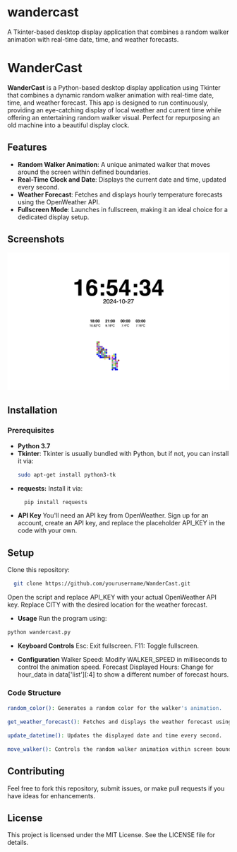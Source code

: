 # wandercast
A Tkinter-based desktop display application that combines a random walker animation with real-time date, time, and weather forecasts.


# WanderCast

**WanderCast** is a Python-based desktop display application using Tkinter that combines a dynamic random walker animation with real-time date, time, and weather forecast. This app is designed to run continuously, providing an eye-catching display of local weather and current time while offering an entertaining random walker visual. Perfect for repurposing an old machine into a beautiful display clock.

## Features
- **Random Walker Animation**: A unique animated walker that moves around the screen within defined boundaries.
- **Real-Time Clock and Date**: Displays the current date and time, updated every second.
- **Weather Forecast**: Fetches and displays hourly temperature forecasts using the OpenWeather API.
- **Fullscreen Mode**: Launches in fullscreen, making it an ideal choice for a dedicated display setup.

## Screenshots
![WanderCast Screenshot](screenshot.jpg)

## Installation

### Prerequisites
- **Python 3.7**
- **Tkinter**: Tkinter is usually bundled with Python, but if not, you can install it via:
  ```bash
  sudo apt-get install python3-tk

- **requests:** Install it via:
  ```bash
    pip install requests
  ```
- **API Key** You'll need an API key from OpenWeather. Sign up for an account, create an API key, and replace the placeholder API_KEY in the code with your own.

## Setup
Clone this repository:

```bash
  git clone https://github.com/yourusername/WanderCast.git
```
Open the script and replace API_KEY with your actual OpenWeather API key.
Replace CITY with the desired location for the weather forecast.

- **Usage**
Run the program using:

```bash
python wandercast.py
```
- **Keyboard Controls**
  Esc: Exit fullscreen.
  F11: Toggle fullscreen.
  
- **Configuration**
Walker Speed: Modify WALKER_SPEED in milliseconds to control the animation speed.
Forecast Displayed Hours: Change for hour_data in data['list'][:4] to show a different number of forecast hours.

### Code Structure
```bash
random_color(): Generates a random color for the walker's animation.
```
```bash
get_weather_forecast(): Fetches and displays the weather forecast using the OpenWeather API.
```
```bash
update_datetime(): Updates the displayed date and time every second.
```
```bash
move_walker(): Controls the random walker animation within screen boundaries.
```

## Contributing
Feel free to fork this repository, submit issues, or make pull requests if you have ideas for enhancements.

## License
This project is licensed under the MIT License. See the LICENSE file for details.

